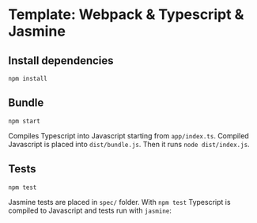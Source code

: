 # Template: Webpack & Typescript & Jasmine

## Install dependencies

```
npm install
```

## Bundle

```
npm start
```

Compiles Typescript into Javascript starting from `app/index.ts`.
Compiled Javascript is placed into `dist/bundle.js`.
Then it runs `node dist/index.js`.

## Tests

```
npm test
```

Jasmine tests are placed in `spec/` folder.
With `npm test` Typescript is compiled to Javascript and tests run with `jasmine`:




